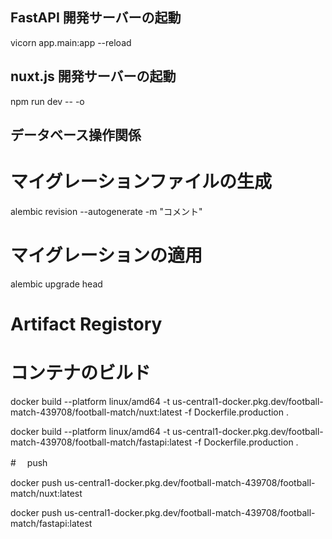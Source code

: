 ## FastAPI 開発サーバーの起動

vicorn app.main:app --reload

## nuxt.js 開発サーバーの起動

npm run dev -- -o

## データベース操作関係

# マイグレーションファイルの生成

alembic revision --autogenerate -m "コメント"

# マイグレーションの適用

alembic upgrade head

# Artifact Registory

# コンテナのビルド

docker build --platform linux/amd64 -t us-central1-docker.pkg.dev/football-match-439708/football-match/nuxt:latest -f Dockerfile.production .

docker build --platform linux/amd64 -t us-central1-docker.pkg.dev/football-match-439708/football-match/fastapi:latest -f Dockerfile.production .

#　 push

docker push us-central1-docker.pkg.dev/football-match-439708/football-match/nuxt:latest

docker push us-central1-docker.pkg.dev/football-match-439708/football-match/fastapi:latest

